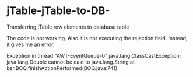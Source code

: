 # jTable-jTable-to-DB-
Transferring jTable row elements to database table

The code is not working. Also it is not executing the rejection field. Instead, it gives me an error.

Exception in thread "AWT-EventQueue-0" java.lang.ClassCastException: java.lang.Double cannot be cast to java.lang.String
	at bsr.BOQ.finishActionPerformed(BOQ.java:741)
